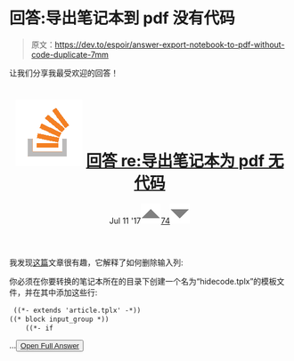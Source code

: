 # 回答:导出笔记本到 pdf 没有代码

> 原文：<https://dev.to/espoir/answer-export-notebook-to-pdf-without-code-duplicate-7mm>

让我们分享我最受欢迎的回答！

<header>

# ![](img/540c2ba90e5a347bd57c676bb96dfee0.png) [ 回答 re:导出笔记本为 pdf 无代码](https://stackoverflow.com/questions/34818723/export-notebook-to-pdf-without-code/45029786#45029786)

Jul 11 '17[![](img/83f13d376e6608cc602ae93b1cdbae4e.png)74![](img/fd423aaf5fec73c645f97544689ea934.png)](https://stackoverflow.com/questions/34818723/export-notebook-to-pdf-without-code/45029786#45029786) </header>

我发现[这篇](http://greg-ashton.physics.monash.edu/ipython-nbconvert-latex-template-to-hide-code.html)文章很有趣，它解释了如何删除输入列:

你必须在你要转换的笔记本所在的目录下创建一个名为“hidecode.tplx”的模板文件，并在其中添加这些行:

```
 ((*- extends 'article.tplx' -*))
((* block input_group *))
    ((*- if
```

…<button class="ltag__stackexchange--btn" type="button">[Open Full Answer](https://stackoverflow.com/questions/34818723/export-notebook-to-pdf-without-code/45029786#45029786)</button>